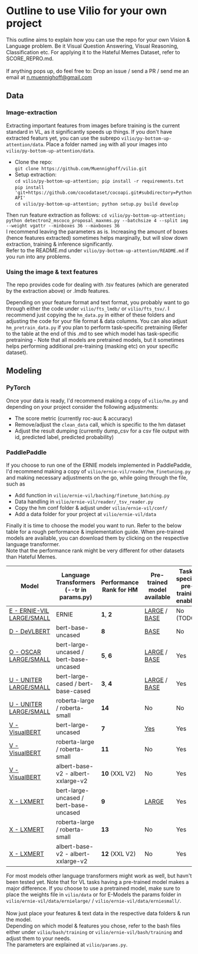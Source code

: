 
# Outline to use Vilio for your own project

This outline aims to explain how you can use the repo for your own Vision & Language problem. Be it Visual Question Answering, Visual Reasoning, Classification etc. 
For applying it to the Hateful Memes Dataset, refer to SCORE_REPRO.md. 
<br> <br>
If anything pops up, do feel free to: Drop an issue / send a PR / send me an email at n.muennighoff@gmail.com

## Data

### Image-extraction

Extracting important features from images before training is the current standard in VL, as it significantly speeds up things. If you don't have extracted featurs yet, you can use the subrepo `vilio/py-bottom-up-attention/data`.
Place a folder named `img` with all your images into `vilio/py-bottom-up-attention/data`.

- Clone the repo: <br>
`git clone https://github.com/Muennighoff/vilio.git`
- Setup extraction: <br>
`cd vilio/py-bottom-up-attention; pip install -r requirements.txt` <br>
`pip install 'git+https://github.com/cocodataset/cocoapi.git#subdirectory=PythonAPI'` <br>
`cd vilio/py-bottom-up-attention; python setup.py build develop` <br>

Then run feature extraction as follows:
`cd vilio/py-bottom-up-attention; python detectron2_mscoco_proposal_maxnms.py --batchsize 4 --split img --weight vgattr --minboxes 36 --maxboxes 36` <br>
I recommend leaving the parameters as is. Increasing the amount of boxes (hence features extracted) sometimes helps marginally, but will slow down extraction, training & inference significantly. <br>
Refer to the README.md under `vilio/py-bottom-up-attention/README.md` if you run into any problems.

### Using the image & text features

The repo provides code for dealing with .tsv features (which are generated by the extraction above) or .lmdb features. <br>

Depending on your feature format and text format, you probably want to go through either the code under `vilio/fts_lmdb/` or `vilio/fts_tsv/`. I recommend just copying the `hm_data.py` in either of these folders and adjusting the code for your file format & data columns. You can also adjust `hm_pretrain_data.py` if you plan to perform task-specific pretraining (Refer to the table at the end of this .md to see which model has task-specific pretraining - Note that all models are pretrained models, but it sometimes helps performing additional pre-training (masking etc) on your specific dataset). 

## Modeling

### PyTorch
Once your data is ready, I'd recommend making a copy of `vilio/hm.py` and depending on your project consider the following adjustments:
- The score metric (currently roc-auc & accuracy)
- Remove/adjust the `clean_data` call, which is specific to the hm dataset
- Adjust the result dumping (currently dump_csv for a csv file output with id, predicted label, predicted probability)
### PaddlePaddle
If you choose to run one of the ERNIE models implemented in PaddlePaddle, I'd recommend making a copy of `vilio/ernie-vil/reader/hm_finetuning.py` and making necessary adjustments on the go, while going through the file, such as
- Add function in `vilio/ernie-vil/baching/finetune_batching.py`
- Data handling in `vilio/ernie-vil/reader/_tsv_reader.py`
- Copy the hm conf folder & adjust under `vilio/ernie-vil/conf/`
- Add a data folder for your project at `vilio/ernie-vil/data`

Finally it is time to choose the model you want to run. Refer to the below table for a rough performance & implementation guide. When pre-trained models are available, you can download them by clicking on the respective language transformer. <br>
Note that the performance rank might be very different for other datasets than Hateful Memes.
<br>

| Model | Language Transformers (--tr in params.py) | Performance Rank for HM | Pre-trained model available | Task-specific pre-training enabled |
|-|-|-|-|-|
| [E - ERNIE-VIL LARGE/SMALL](https://arxiv.org/abs/2006.16934) | ERNIE | **1**, **2**  | [LARGE](https://ernie-github.cdn.bcebos.com/model-ernie-vil-large-en.1.tar.gz) / [BASE](https://ernie-github.cdn.bcebos.com/model-ernie-vil-base-en.1.tar.gz) | No (TODO) |
| [D - DeVLBERT](https://arxiv.org/abs/2008.06884) | bert-base-uncased | **8** | [BASE](https://drive.google.com/file/d/151vQVATAlFM6rs5qjONMnIJBGfL8ea-B/view?usp=sharing) | No |
| [O - OSCAR LARGE/SMALL](https://arxiv.org/abs/2004.06165) | bert-large-uncased / bert-base-uncased | **5**, **6** | [LARGE](https://biglmdiag.blob.core.windows.net/oscar/pretrained_models/large-vg-labels.zip) / [BASE](https://biglmdiag.blob.core.windows.net/oscar/pretrained_models/base-vg-labels.zip) | Yes |
| [U - UNITER LARGE/SMALL](https://arxiv.org/abs/1909.11740) | bert-large-cased / bert-base-cased | **3**, **4** | [LARGE](https://convaisharables.blob.core.windows.net/uniter/pretrained/uniter-large.pt) / [BASE](https://convaisharables.blob.core.windows.net/uniter/pretrained/uniter-base.pt)| Yes |
| [U - UNITER LARGE/SMALL](https://arxiv.org/abs/1909.11740) | roberta-large / roberta-small | **14** | No | No |
| [V - VisualBERT](https://arxiv.org/abs/1908.03557) | bert-large-uncased | **7** | [Yes](https://dl.fbaipublicfiles.com/mmf/data/models/visual_bert/visual_bert.pretrained.coco.tar.gz) | Yes |
| [V - VisualBERT](https://arxiv.org/abs/1908.03557) | roberta-large / roberta-small | **11** | No | Yes |
| [V - VisualBERT](https://arxiv.org/abs/1908.03557) | albert-base-v2 - albert-xxlarge-v2 | **10** (XXL V2) | No | Yes |
| [X - LXMERT](https://arxiv.org/abs/1908.07490) | bert-large-uncased / bert-base-uncased | **9** | [LARGE](http://nlp.cs.unc.edu/models/lxr1252_bertinit/Epoch18_LXRT.pth) | Yes |
| [X - LXMERT](https://arxiv.org/abs/1908.07490) | roberta-large / roberta-small | **13** | No | Yes |
| [X - LXMERT](https://arxiv.org/abs/1908.07490) | albert-base-v2 - albert-xxlarge-v2 | **12** (XXL V2) | No | Yes |

For most models other language transformers might work as well, but havn't been tested yet. Note that for VL tasks having a pre-trained model makes a major difference. If you choose to use a pretrained model, make sure to place the weights file in `vilio/data` or for E-Models the params folder in `vilio/ernie-vil/data/ernielarge/` / `vilio/ernie-vil/data/erniesmall/`.
<br><br>
Now just place your features & text data in the respective data folders & run the model. <br>
Depending on which model & features you chose, refer to the bash files either under `vilio/bash/training` or `vilio/ernie-vil/bash/training` and adjust them to your needs. <br>
The parameters are explained at `vilio/params.py`. <br>
